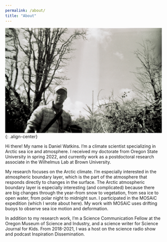 ```yaml
---
permalink: /about/
title: "About"
---
```


![image-center](/assets/images/about_me_photo.jpeg){: .align-center}

Hi there! My name is Daniel Watkins. I’m a climate scientist specializing in Arctic sea ice and atmosphere. I received my doctorate from Oregon State University in spring 2022, and currently work as a postdoctoral research associate in the Wilhelmus Lab at Brown University.

My research focuses on the Arctic climate. I’m especially interested in the atmospheric boundary layer, which is the part of the atmosphere that responds directly to changes in the surface. The Arctic atmospheric boundary layer is especially interesting (and complicated) because there are big changes through the year–from snow to vegetation, from sea ice to open water, from polar night to midnight sun. I participated in the MOSAiC expedition (which I wrote about here). My work with MOSAiC uses drifting buoys to observe sea ice motion and deformation.

In addition to my research work, I’m a Science Communication Fellow at the Oregon Museum of Science and Industry, and a science writer for Science Journal for Kids. From 2018-2021, I was a host on the science radio show and podcast Inspiration Dissemination.


